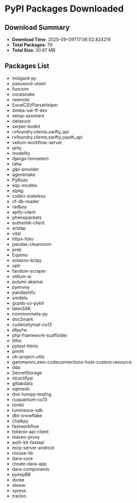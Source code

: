 # PyPI Packages Downloaded

## Download Summary
- **Download Time**: 2025-09-09T17:06:02.824219
- **Total Packages**: 79
- **Total Size**: 30.87 MB

## Packages List
- midgard-py
- password-ulomi
- funcsim
- coralsnake
- reemote
- ExcelCSVParseHelper
- simba-uw-tf-dev
- setup-assistant
- datasure
- serper-toolkit
- rxfoundry.clients.swifty_api
- rxfoundry.clients.swifty_oauth_api
- vellum-workflow-server
- qnty
- modelity
- django-tomselect
- taha
- glpi-provider
- agentmake
- PyKozo
- eqc-models
- slpkg
- colibri-stateless
- cf-db-reader
- radboy
- apify-client
- phenopackets
- authentik-client
- artdep
- vital
- httpx-folio
- pandas-cleanroom
- prek
- Equimo
- amazon-kclpy
- optr
- fandom-scraper
- vellum-ai
- pulumi-akamai
- pyenvoy
- pandashifu
- smdata
- gcpds-cv-pykit
- latexSAK
- commonmeta-py
- doc2mark
- cudensitymat-cu13
- dtpyfw
- php-framework-scaffolder
- lithic
- pytest-htmlx
- pimht
- ob-project-utils
- gammarers.aws-codeconnections-host-custom-resource
- dda
- SecretStorage
- structifyai
- gitlabdata
- sqlmesh
- dve-lumipy-testing
- cuquantum-cu13
- tombi
- luminesce-sdk
- dbt-snowflake
- chalkpy
- fastworkflow
- tokenix-api-client
- maven-proxy
- auth-kit-fastapi
- mcp-server-android
- moose-lib
- dara-core
- create-dara-app
- dara-components
- pyimpBB
- doree
- sloww
- xpress
- trackio
